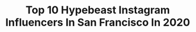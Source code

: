 ---
title: Top 10 Hypebeast Instagram Influencers In San Francisco In 2020
description: >-
  Find top hypebeast Instagram influencers in San Francisco in 2020. Most popular hashtags: #hypebeast #sanfrancisco #street #losangeles.
platform: Instagram
profiles:
  - username: "night.sh00terz"
    fullname: >-
      NightShooters
    location: "United States"
    followers: 113848
    engagement: 103
    commentsToLikes: 0.029432
    id: ck0u7b8wk486s0i1998qp2x2m
    verified: false
    hashtags: "#explorenyctoday, #newyorker, #hongkonger, #instagram"
  - username: "fearlesshairdresser"
    fullname: >-
      Justin Thomas
    location: "United States"
    followers: 46434
    engagement: 139
    commentsToLikes: 0.044551
    id: ck6tqzhsrvswr0j711to94uoq
    verified: false
    hashtags: "#sacramentohair, #sacramentohairstylist, #bellamihair, #hanzonation"
  - username: "ricp2206"
    fullname: >-
      Ricardo
    location: "United States"
    followers: 21574
    engagement: 308
    commentsToLikes: 0.032761
    id: ck5c41qnt0gsm0i11ed88e80f
    verified: false
    hashtags: "#londoncityworld, #england, #igerslondon, #nightshooterz"
  - username: "alx.sf"
    fullname: >-
      Barack Obama
    location: "United States"
    followers: 7416
    engagement: 1302
    commentsToLikes: 0.072525
    id: ck5heqoimuank0i11locqsw44
    verified: false
    hashtags: "#dubstep, #nightshooters, #urbexpeople, #realismagazine"
  - username: "wetvisuals_"
    fullname: >-
      Wet Visuals
    location: "United States"
    followers: 34392
    engagement: 268
    commentsToLikes: 0.527232
    id: ck5ciu1abtdcl0i11bz0bp3em
    verified: false
    hashtags: "#yfnlucci, #lilmosey, #hbnquan, #costarica"
  - username: "sadsigns_"
    fullname: >-
      Scott Cameron
    location: "United States"
    followers: 13500
    engagement: 818
    commentsToLikes: 0.142460
    id: ck0ubrgvjf4dg0i199q9n39iv
    verified: false
    hashtags: "#ziroartist, #igtones, #hypebeast, #rideziro"
  - username: "jermie_jerms"
    fullname: >-
      💎 Jeremy (𝕵𝖊𝖗𝖒) Co
    location: "United States"
    followers: 11886
    engagement: 1052
    commentsToLikes: 0.023491
    id: ck14htklvc2hb0i198p9yir8y
    verified: false
    hashtags: "#bandmerch, #tattooed, #design, #gundam"
  - username: "nishpan"
    fullname: >-
      Nisha Panjabi
    location: "United States"
    followers: 5427
    engagement: 1745
    commentsToLikes: 0.109471
    id: ck8t491cm5x080j78qaep3fnb
    verified: false
    hashtags: "#quarantinelife, #makeupvideox, #sneakerheads, #fashionaddict"
  - username: "valentin.capp"
    fullname: >-
      En Mode Sneakers
    location: "United States"
    followers: 10404
    engagement: 1315
    commentsToLikes: 0.110739
    id: ck139bkj1khow0i19ikbltdrg
    verified: false
    hashtags: "#sony, #sneaker, #amazing, #createexplore"
  - username: "marvinofgi"
    fullname: >-
      Jesse Verner
    location: "United States"
    followers: 5530
    engagement: 761
    commentsToLikes: 0.078797
    id: ckaors675oidf0i78pct5or7m
    verified: false
    hashtags: "#darkmobs, #visualmobs, #serialshooters, #callalily"
---